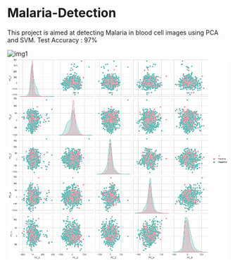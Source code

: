 # Malaria-Detection
This project is aimed at detecting Malaria in blood cell images using PCA and SVM.
Test Accuracy : 97%

![img1](https://user-images.githubusercontent.com/10389287/204158133-26e9b487-ffee-4657-95e7-e4d7289ef02c.png)
![img2](/img/img2.png)
